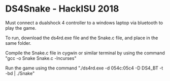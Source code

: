 # DS4Snake - HackISU 2018

Must connect a dualshock 4 controller to a windows laptop via bluetooth to play the game.

To run, download the ds4rd.exe file and the Snake.c file, and place in the same folder.

Compile the Snake.c file in cygwin or similar terminal by using the command 
"gcc -o Snake Snake.c -lncurses"

Run the game using the command 
"./ds4rd.exe -d 054c:05c4 -D DS4_BT -t -bd | ./Snake"
